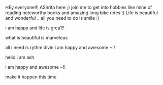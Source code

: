 HEy everyone!!!
AShrita here ;)
join me to get into hobbies like mine of reading noteworthy books and amazing long bike rides ;)
Life is beautiful and wonderful .. all you need to do is smile :)




i am happy and life is grea1!!

what is beautiful is marvelous




all i need is rythm divin
i am happy and awesome ~!!

hello i am ash

i am happy and awesome ~!!

make it happen this time


